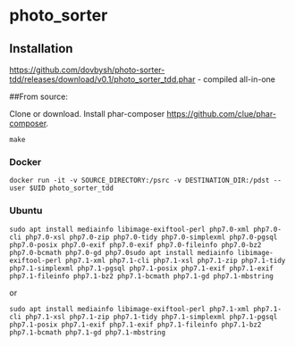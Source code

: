 # photo_sorter
## Installation
https://github.com/dovbysh/photo-sorter-tdd/releases/download/v0.1/photo_sorter_tdd.phar - compiled all-in-one

##From source:

Clone or download. Install phar-composer https://github.com/clue/phar-composer.
```
make
```

### Docker
```
docker run -it -v SOURCE_DIRECTORY:/psrc -v DESTINATION_DIR:/pdst --user $UID photo_sorter_tdd
```

### Ubuntu
```
sudo apt install mediainfo libimage-exiftool-perl php7.0-xml php7.0-cli php7.0-xsl php7.0-zip php7.0-tidy php7.0-simplexml php7.0-pgsql php7.0-posix php7.0-exif php7.0-exif php7.0-fileinfo php7.0-bz2 php7.0-bcmath php7.0-gd php7.0sudo apt install mediainfo libimage-exiftool-perl php7.1-xml php7.1-cli php7.1-xsl php7.1-zip php7.1-tidy php7.1-simplexml php7.1-pgsql php7.1-posix php7.1-exif php7.1-exif php7.1-fileinfo php7.1-bz2 php7.1-bcmath php7.1-gd php7.1-mbstring
```
or
```
sudo apt install mediainfo libimage-exiftool-perl php7.1-xml php7.1-cli php7.1-xsl php7.1-zip php7.1-tidy php7.1-simplexml php7.1-pgsql php7.1-posix php7.1-exif php7.1-exif php7.1-fileinfo php7.1-bz2 php7.1-bcmath php7.1-gd php7.1-mbstring
```
